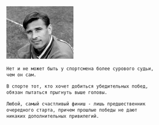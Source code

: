 <!--2020-08-25 0:54:11-->
<img src="lev_yashin.jpg">

    Нет и не может быть у спортсмена более сурового судьи, 
    чем он сам.

>

    В спорте тот, кто хочет добиться убедительных побед, 
    обязан пытаться прыгнуть выше головы.

>

    Любой, самый счастливый финиш - лишь предшественник 
    очередного старта, причем прошлые победы не дают 
    никаких дополнительных привилегий.
